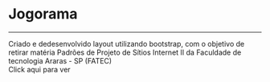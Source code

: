 <h1> Jogorama </h1>
<hr>
<p>
  Criado e dedesenvolvido layout utilizando bootstrap, com o objetivo de retirar matéria Padrões de Projeto de Sítios Internet II da Faculdade de tecnologia Araras - SP (FATEC)<br>
  <a target="_blank" hreaf="https://www.levibarbieri.com.br/sites/jogorama/">Click aqui</a> para ver
  </ṕ>
